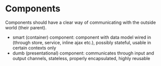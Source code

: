 # Components

Components should have a clear way of communicating with the outside world (their parent).

- smart (container) component: component with data model wired in (through store, service, inline ajax etc.), possibly stateful, usable in certain contexts only
- dumb (presentational) component: communicates through input and output channels, stateless, properly encapsulated, highly reusable
